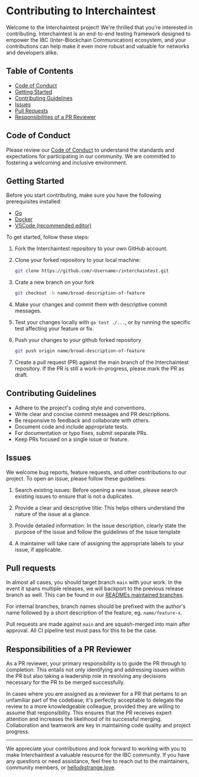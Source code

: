 # Contributing to Interchaintest

Welcome to the Interchaintest project! We're thrilled that you're interested in contributing. Interchaintest is an end-to-end testing framework designed to empower the IBC (Inter-Blockchain Communication) ecosystem, and your contributions can help make it even more robust and valuable for networks and developers alike.

## Table of Contents

- [Code of Conduct](#code-of-conduct)
- [Getting Started](#getting-started)
- [Contributing Guidelines](#contributing-guidelines)
- [Issues](#issues)
- [Pull Requests](#pull-requests)
- [Responsibilities of a PR Reviewer](#responsibilities-of-a-pr-reviewer)

## Code of Conduct

Please review our [Code of Conduct](./CODE_OF_CONDUCT.md) to understand the standards and expectations for participating in our community. We are committed to fostering a welcoming and inclusive environment.

## Getting Started

Before you start contributing, make sure you have the following prerequisites installed:

- [Go](https://golang.org/dl/)
- [Docker](https://www.docker.com/get-started)
- [VSCode (recommended editor)](https://code.visualstudio.com/)

To get started, follow these steps:

1. Fork the Interchaintest repository to your own GitHub account.

2. Clone your forked repository to your local machine:

   ```sh
   git clone https://github.com/<Username>/interchaintest.git
   ```

3. Crate a new branch on your fork

    ```sh
    git checkout -b name/broad-description-of-feature    
    ```

4. Make your changes and commit them with descriptive commit messages.

5. Test your changes locally with `go test ./...`, or by running the specific test affecting your feature or fix.

6. Push your changes to your github forked repository

    ```sh
    git push origin name/broad-description-of-feature
    ```

7. Create a pull request (PR) against the main branch of the Interchaintest repository. If the PR is still a work-in-progress, please mark the PR as draft.

## Contributing Guidelines

- Adhere to the project's coding style and conventions.
- Write clear and concise commit messages and PR descriptions.
- Be responsive to feedback and collaborate with others.
- Document code and include appropriate tests.
- For documentation or typo fixes, submit separate PRs.
- Keep PRs focused on a single issue or feature.

## Issues

We welcome bug reports, feature requests, and other contributions to our project. To open an issue, please follow these guidelines:

1) Search existing issues: Before opening a new issue, please search existing issues to ensure that is not a duplicates.

2) Provide a clear and descriptive title: This helps others understand the nature of the issue at a glance.

3) Provide detailed information: In the issue description, clearly state the purpose of the issue and follow the guidelines of the issue template

4) A maintainer will take care of assigning the appropriate labels to your issue, if applicable.

## Pull requests

In almost all cases, you should target branch `main` with your work. In the event it spans multiple releases, we will backport to the previous release branch as well. This can be found in our [READMEs maintained branches](./README.md#maintained-branches).

For internal branches, branch names should be prefixed with the author's name followed by a short description of the feature, eg. `name/feature-x`.

Pull requests are made against `main` and are squash-merged into main after approval. All CI pipeline test must pass for this to be the case.

## Responsibilities of a PR Reviewer

As a PR reviewer, your primary responsibility is to guide the PR through to completion. This entails not only identifying and addressing issues within the PR but also taking a leadership role in resolving any decisions necessary for the PR to be merged successfully.

In cases where you are assigned as a reviewer for a PR that pertains to an unfamiliar part of the codebase, it's perfectly acceptable to delegate the review to a more knowledgeable colleague, provided they are willing to assume that responsibility. This ensures that the PR receives expert attention and increases the likelihood of its successful merging. Collaboration and teamwork are key in maintaining code quality and project progress.

---

We appreciate your contributions and look forward to working with you to make Interchaintest a valuable resource for the IBC community. If you have any questions or need assistance, feel free to reach out to the maintainers, community members, or <hello@strange.love>.
